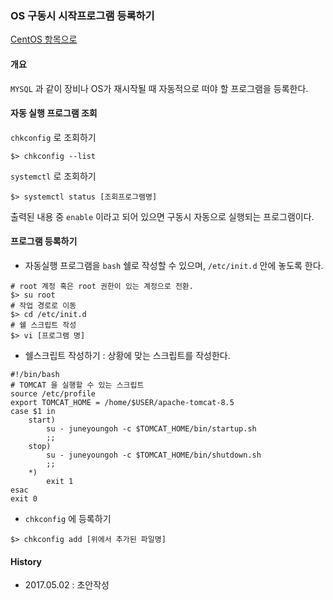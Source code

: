 ### OS 구동시 시작프로그램 등록하기

[CentOS 항목으로](https://github.com/juneyoung/DEV-INFOS/edit/master/CentOS)

#### 개요
`MYSQL` 과 같이 장비나 OS가 재시작될 때 자동적으로 떠야 할 프로그램을 등록한다.

#### 자동 실행 프로그램 조회
`chkconfig` 로 조회하기
```
$> chkconfig --list
``` 
`systemctl` 로 조회하기
```
$> systemctl status [조회프로그램명]
```
출력된 내용 중 `enable` 이라고 되어 있으면 구동시 자동으로 실행되는 프로그램이다.


#### 프로그램 등록하기
- 자동실행 프로그램을 `bash` 쉘로 작성할 수 있으며, `/etc/init.d` 안에 놓도록 한다.
```
# root 계정 혹은 root 권한이 있는 계정으로 전환. 
$> su root
# 작업 경로로 이동
$> cd /etc/init.d
# 쉘 스크립트 작성
$> vi [프로그램 명]
```
- 쉘스크립트 작성하기 : 상황에 맞는 스크립트를 작성한다. 
```
#!/bin/bash
# TOMCAT 을 실행할 수 있는 스크립트
source /etc/profile
export TOMCAT_HOME = /home/$USER/apache-tomcat-8.5
case $1 in
    start)
        su - juneyoungoh -c $TOMCAT_HOME/bin/startup.sh
        ;;
    stop)
        su - juneyoungoh -c $TOMCAT_HOME/bin/shutdown.sh
        ;;
    *)
        exit 1
esac
exit 0
```
- `chkconfig` 에 등록하기
```
$> chkconfig add [위에서 추가된 파일명] 
```

#### History
- 2017.05.02 : 초안작성

